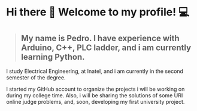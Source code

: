 #  Hi there 👋 Welcome to my profile! 💻

> ## **My name is Pedro.** I have experience with Arduino, C++, PLC ladder, and i am currently learning Python.

I study Electrical Engineering, at Inatel, and i am currently in the second semester of the degree. 

I started my GitHub account to organize the projects i will be working on during my college time. Also, i will be sharing the solutions of some URI online judge problems, and, soon, developing my first university project.


<!--
**pombozera/pombozera** is a ✨ _special_ ✨ repository because its `README.md` (this file) appears on your GitHub profile.


I have 

Here are some ideas to get you started:

- 🔭 I’m currently working on ...
- 🌱 I’m currently learning ...
- 👯 I’m looking to collaborate on ...
- 🤔 I’m looking for help with ...
- 💬 Ask me about ...
- 📫 How to reach me: ...
- 😄 Pronouns: ...
- ⚡ Fun fact: ...
-->
